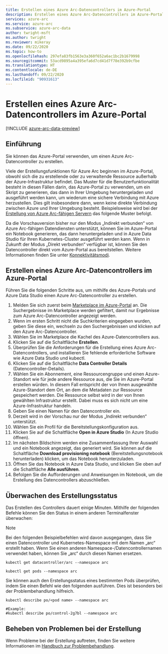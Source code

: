 ```yaml
---
title: Erstellen eines Azure Arc-Datencontrollers im Azure-Portal
description: Erstellen eines Azure Arc-Datencontrollers im Azure-Portal
services: azure-arc
ms.service: azure-arc
ms.subservice: azure-arc-data
author: twright-msft
ms.author: twright
ms.reviewer: mikeray
ms.date: 09/22/2020
ms.topic: how-to
ms.openlocfilehash: 297efa83fb1563e3a360f652a6ac1bc2b1679998
ms.sourcegitcommit: 53acd9895a4a395efa6d7cd41d7f78e392b9cfbe
ms.translationtype: HT
ms.contentlocale: de-DE
ms.lasthandoff: 09/22/2020
ms.locfileid: "90931613"
---
```

# <a name="create-an-azure-arc-data-controller-in-the-azure-portal"></a>Erstellen eines Azure Arc-Datencontrollers im Azure-Portal

[!INCLUDE [azure-arc-data-preview](../../../includes/azure-arc-data-preview.md)]

## <a name="introduction"></a>Einführung

Sie können das Azure-Portal verwenden, um einen Azure Arc-Datencontroller zu erstellen.

Viele der Erstellungsfunktionen für Azure Arc beginnen im Azure-Portal, obwohl sich die zu erstellende oder zu verwaltende Ressource außerhalb der Azure-Infrastruktur befindet. Das Muster für die Benutzerfunktionalität besteht in diesen Fällen darin, das Azure-Portal zu verwenden, um ein Skript zu generieren, das dann in Ihrer Umgebung heruntergeladen und ausgeführt werden kann, um wiederum eine sichere Verbindung mit Azure herzustellen. Dies gilt insbesondere dann, wenn keine direkte Verbindung zwischen Azure und Ihrer Umgebung besteht. Beispielsweise wird bei der [Erstellung von Azure Arc-fähigen Servern](../servers/onboard-portal.md) das folgende Muster befolgt.

Da die Vorschauversion bisher nur den Modus „Indirekt verbunden“ von Azure Arc-fähigen Datendiensten unterstützt, können Sie im Azure-Portal ein Notebook generieren, das dann heruntergeladen und in Azure Data Studio für Ihren Kubernetes-Cluster ausgeführt werden kann. Wenn in Zukunft der Modus „Direkt verbunden“ verfügbar ist, können Sie den Datencontroller direkt vom Azure-Portal aus bereitstellen. Weitere Informationen finden Sie unter [Konnektivitätsmodi](connectivity.md).

## <a name="use-the-azure-portal-to-create-an-azure-arc-data-controller"></a>Erstellen eines Azure Arc-Datencontrollers im Azure-Portal

Führen Sie die folgenden Schritte aus, um mithilfe des Azure-Portals und Azure Data Studio einen Azure Arc-Datencontroller zu erstellen.

1. Melden Sie sich zuerst beim [Marketplace im Azure-Portal](https://ms.portal.azure.com/#blade/Microsoft_Azure_Marketplace/MarketplaceOffersBlade/selectedMenuItemId/home/searchQuery/azure%20arc%20data%20controller) an.  Die Suchergebnisse im Marketplace werden gefiltert, damit nur Ergebnisse zum Azure Arc-Datencontroller angezeigt werden.
2. Wenn im ersten Schritt nicht die Suchkriterien eingegeben wurden, geben Sie diese ein, wechseln zu den Suchergebnissen und klicken auf den Azure Arc-Datencontroller.
3. Wählen Sie im Marketplace die Kachel des Azure-Datencontrollers aus.
4. Klicken Sie auf die Schaltfläche **Erstellen**.
5. Überprüfen Sie die Anforderungen für die Erstellung eines Azure Arc-Datencontrollers, und installieren Sie fehlende erforderliche Software wie Azure Data Studio und kubectl.
6. Klicken Sie auf die Schaltfläche **Data Controller Details** (Datencontroller-Details).
7. Wählen Sie ein Abonnement, eine Ressourcengruppe und einen Azure-Standort wie für jede andere Ressource aus, die Sie im Azure-Portal erstellen würden. In diesem Fall entspricht der von Ihnen ausgewählte Azure-Standort dem Ort, an dem die Metadaten zur Ressource gespeichert werden.  Die Ressource selbst wird in der von Ihnen gewählten Infrastruktur erstellt. Dabei muss es sich nicht um eine Azure-Infrastruktur handeln.
8. Geben Sie einen Namen für den Datencontroller ein.
9. Derzeit wird in der Vorschau nur der Modus „Indirekt verbunden“ unterstützt.
10. Wählen Sie ein Profil für die Bereitstellungskonfiguration aus.
11. Klicken Sie auf die Schaltfläche **Open in Azure Studio** (In Azure Studio öffnen).
12. Im nächsten Bildschirm werden eine Zusammenfassung Ihrer Auswahl und ein Notebook angezeigt, das generiert wird.  Sie können auf die Schaltfläche **Download provisioning notebook** (Bereitstellungsnotebook herunterladen) klicken, um das Notebook herunterzuladen.
13. Öffnen Sie das Notebook in Azure Data Studio, und klicken Sie oben auf die Schaltfläche **Alle ausführen**.
14. Befolgen Sie die Aufforderungen und Anweisungen im Notebook, um die Erstellung des Datencontrollers abzuschließen.

## <a name="monitoring-the-creation-status"></a>Überwachen des Erstellungsstatus

Das Erstellen des Controllers dauert einige Minuten. Mithilfe der folgenden Befehle können Sie den Status in einem anderen Terminalfenster überwachen:

> [!NOTE]
>  Bei den folgenden Beispielbefehlen wird davon ausgegangen, dass Sie einen Datencontroller und Kubernetes-Namespace mit dem Namen „arc“ erstellt haben.  Wenn Sie einen anderen Namespace-/Datencontrollernamen verwendet haben, können Sie „arc“ durch diesen Namen ersetzen.

```console
kubectl get datacontroller/arc --namespace arc
```

```console
kubectl get pods --namespace arc
```

Sie können auch den Erstellungsstatus eines bestimmten Pods überprüfen, indem Sie einen Befehl wie den folgenden ausführen.  Dies ist besonders bei der Problembehandlung hilfreich.

```console
kubectl describe po/<pod name> --namespace arc

#Example:
#kubectl describe po/control-2g7bl --namespace arc
```

## <a name="troubleshooting-creation-problems"></a>Beheben von Problemen bei der Erstellung

Wenn Probleme bei der Erstellung auftreten, finden Sie weitere Informationen im [Handbuch zur Problembehandlung](troubleshoot-guide.md).
